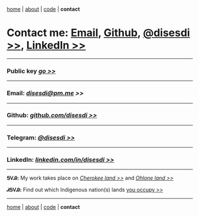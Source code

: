 [home](https://disesdi.github.io/) | [about](https://disesdi.github.io/about.html) | <a href="https://github.com/disesdi/" target="_blank" rel="noopener noreferrer">code</a> | **contact**


# Contact me: [Email](mailto:disesdi@pm.me), <a href="https://github.com/disesdi/" target="_blank" rel="noopener noreferrer">Github</a>, <a href="https://t.me/disesdi" target="_blank" rel="noopener noreferrer">@disesdi >></a>, <a href="https://www.linkedin.com/in/disesdi/" target="_blank" rel="noopener noreferrer">LinkedIn >></a>

-------

### Public key *<a href="https://disesdi.github.io/key.html" target="_blank" rel="noopener noreferrer">go >></a>*

-------


### Email: *<a href="mailto:disesdi@pm.me" target="_blank" rel="noopener noreferrer">disesdi@pm.me >></a>* 

-------

### Github: *<a href="https://github.com/disesdi" target="_blank" rel="noopener noreferrer">github.com/disesdi >> </a>*

-------

### Telegram: *<a href="https://t.me/disesdi" target="_blank" rel="noopener noreferrer">@disesdi >></a>* 

-------

### LinkedIn: *<a href="https://www.linkedin.com/in/disesdi/" target="_blank" rel="noopener noreferrer">linkedin.com/in/disesdi >></a>*

-------


**ᎦᏙᎯ:** My work takes place on *<a href="https://ebci.com/" target="_blank" rel="noopener noreferrer">Cherokee land >></a>* and *<a href="https://indigenousengineering.github.io/about/land.html">Ohlone land >></a>*

**ᏗᎦᏙᎯ:** Find out which Indigenous nation(s) lands <a href="https://native-land.ca/" target="_blank" rel="noopener noreferrer">you occupy >> </a>


------- 

[home](https://disesdi.github.io/) | [about](https://disesdi.github.io/about.html) | <a href="https://github.com/disesdi/" target="_blank" rel="noopener noreferrer">code</a> | **contact**

